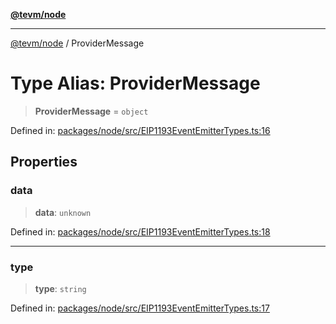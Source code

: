 [**@tevm/node**](../README.md)

***

[@tevm/node](../globals.md) / ProviderMessage

# Type Alias: ProviderMessage

> **ProviderMessage** = `object`

Defined in: [packages/node/src/EIP1193EventEmitterTypes.ts:16](https://github.com/evmts/tevm-monorepo/blob/main/packages/node/src/EIP1193EventEmitterTypes.ts#L16)

## Properties

### data

> **data**: `unknown`

Defined in: [packages/node/src/EIP1193EventEmitterTypes.ts:18](https://github.com/evmts/tevm-monorepo/blob/main/packages/node/src/EIP1193EventEmitterTypes.ts#L18)

***

### type

> **type**: `string`

Defined in: [packages/node/src/EIP1193EventEmitterTypes.ts:17](https://github.com/evmts/tevm-monorepo/blob/main/packages/node/src/EIP1193EventEmitterTypes.ts#L17)
